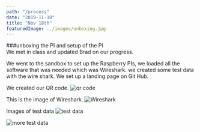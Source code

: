 ```yaml
---
path: "/process"
date: "2019-11-18"
title: "Nov 18th"
featuredImage: ../images/unboxing.jpg
---
```


###unboxing the PI and setup of the PI  
We met in class and updated Brad on our progress.   

We went to the sandbox to set up the Raspberry PIs, we loaded all the software that was needed which was Wireshark. we created some test data with the wire shark. We set up a landing page on Git Hub.

We created our QR code.
<img src="/qrcode.png" alt="qr code">

This is the image of Wireshark.
<img src="/Wireshark.jpg" alt="Wireshark">

Images of test data
<img src="/testdata.jpg" alt="test data">

<img src="/more_test_data" alt="more test data">
